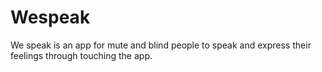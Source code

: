 # Wespeak
We speak is an app for mute and blind people to speak and express their feelings through touching the app.
